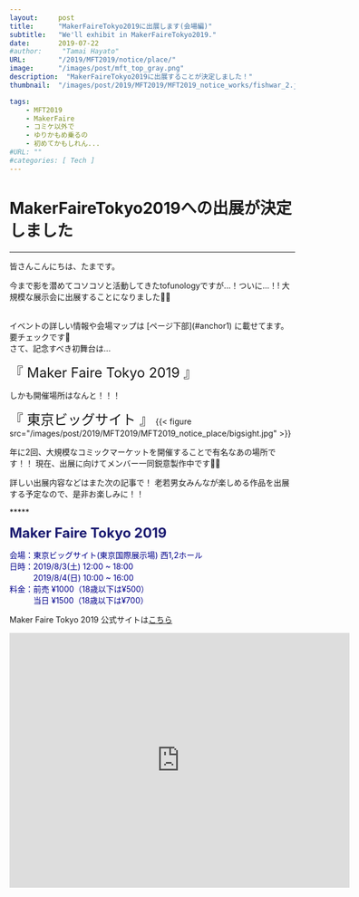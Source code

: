 ```yaml
---
layout:     post
title:      "MakerFaireTokyo2019に出展します(会場編)"
subtitle:   "We'll exhibit in MakerFaireTokyo2019."
date:       2019-07-22
#author:     "Tamai Hayato"
URL:        "/2019/MFT2019/notice/place/"
image:      "/images/post/mft_top_gray.png"
description:  "MakerFaireTokyo2019に出展することが決定しました！"
thumbnail:  "/images/post/2019/MFT2019/MFT2019_notice_works/fishwar_2.jpg"

tags:
    - MFT2019
    - MakerFaire
    - コミケ以外で
    - ゆりかもめ乗るの
    - 初めてかもしれん...
#URL: ""
#categories: [ Tech ]
---
```



# MakerFaireTokyo2019への出展が決定しました
*****

皆さんこんにちは、たまです。

今まで影を潜めてコソコソと活動してきたtofunologyですが...！ついに...！!
大規模な展示会に出展することになりました🙌🙌

<br>
イベントの詳しい情報や会場マップは [ページ下部](#anchor1) に載せてます。要チェックです🔎

<br>
さて、記念すべき初舞台は...

<font size="5">『 Maker Faire Tokyo 2019 』</font>

しかも開催場所はなんと！！！

<font size="5">『 東京ビッグサイト 』</font>
{{< figure src="/images/post/2019/MFT2019/MFT2019_notice_place/bigsight.jpg" >}}

年に2回、大規模なコミックマーケットを開催することで有名なあの場所です！！
現在、出展に向けてメンバー一同鋭意製作中です🔧🔧

詳しい出展内容などはまた次の記事で！
老若男女みんなが楽しめる作品を出展する予定なので、是非お楽しみに！！

<div id="anchor1"></div>
*****


<font size="5" style="color: #191970"><strong>Maker Faire Tokyo 2019 </strong></font>

<span style="color: #00008b">
会場：東京ビッグサイト(東京国際展示場) 西1,2ホール<br>
日時：2019/8/3(土) 12:00 ~ 18:00<br>
　　　2019/8/4(日) 10:00 ~ 16:00<br>
料金：前売 ¥1000（18歳以下は¥500）<br>
　　　当日 ¥1500（18歳以下は¥700）<br>
</span>

Maker Faire Tokyo 2019 公式サイトは[こちら](https://makezine.jp/event/mft2019/)

<iframe src="https://www.google.com/maps/embed?pb=!1m18!1m12!1m3!1d3036.252335944826!2d139.79220751082184!3d35.629796762478506!2m3!1f0!2f0!3f0!3m2!1i1024!2i768!4f13.1!3m3!1m2!1s0x601889dc629d1e7b%3A0xa4d1509a76045a01!2z5p2x5Lqs44OT44OD44Kw44K144Kk44OI!5e0!3m2!1sja!2sjp!4v1590041936669!5m2!1sja!2sjp" width="600" height="450" frameborder="0" style="border:0;" allowfullscreen="" aria-hidden="false" tabindex="0"></iframe>
